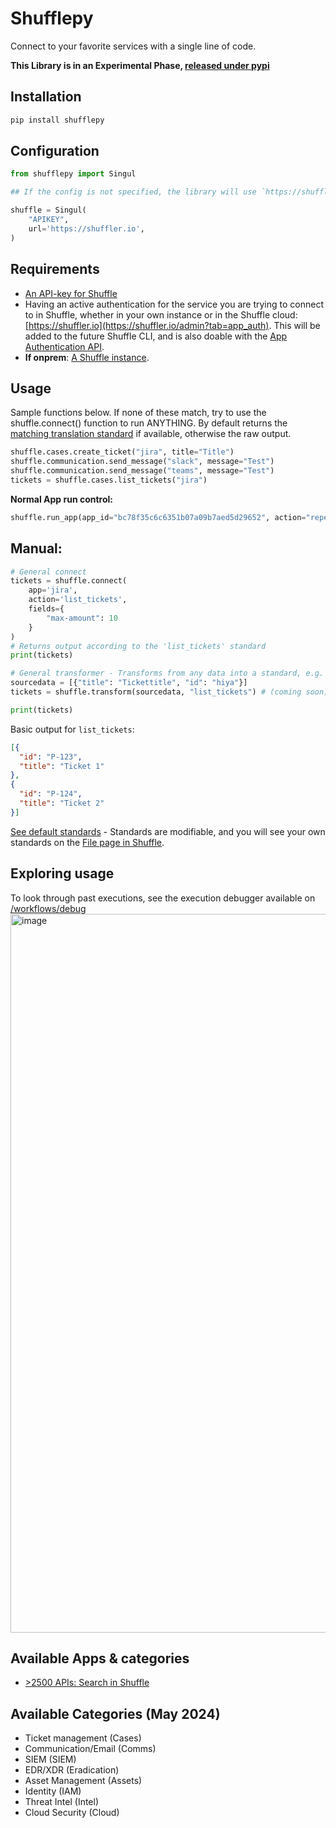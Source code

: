 # Shufflepy
Connect to your favorite services with a single line of code. 

**This Library is in an Experimental Phase, [released under pypi](https://pypi.org/project/shufflepy/)**

## Installation
```bash
pip install shufflepy
```

## Configuration
```python
from shufflepy import Singul 

## If the config is not specified, the library will use `https://shuffler.io` as the default URL. You must specify an apikey. 

shuffle = Singul(
	"APIKEY",
	url='https://shuffler.io',
)
```

## Requirements
- [An API-key for Shuffle](https://shuffler.io/settings)
- Having an active authentication for the service you are trying to connect to in Shuffle, whether in your own instance or in the Shuffle cloud: [https://shuffler.io](https://shuffler.io/admin?tab=app_auth). This will be added to the future Shuffle CLI, and is also doable with the [App Authentication API](https://shuffler.io/docs/API#add-app-authentication). 
- **If onprem**: [A Shuffle instance](https://github.com/shuffle/shuffle).

## Usage
Sample functions below. If none of these match, try to use the shuffle.connect() function to run ANYTHING. By default returns the [matching translation standard](https://github.com/Shuffle/standards/tree/main/translation_standards) if available, otherwise the raw output.
```python
shuffle.cases.create_ticket("jira", title="Title")
shuffle.communication.send_message("slack", message="Test")
shuffle.communication.send_message("teams", message="Test")
tickets = shuffle.cases.list_tickets("jira")
```

**Normal App run control:**
```python
shuffle.run_app(app_id="bc78f35c6c6351b07a09b7aed5d29652", action="repeat_back_to_me", params={"call": "The value to repeat"})
```

## Manual:
```python
# General connect
tickets = shuffle.connect(
	app='jira', 
	action='list_tickets',
	fields={
		"max-amount": 10
	}
)
# Returns output according to the 'list_tickets' standard
print(tickets)

# General transformer - Transforms from any data into a standard, e.g. "list_tickets"
sourcedata = [{"title": "Tickettitle", "id": "hiya"}]
tickets = shuffle.transform(sourcedata, "list_tickets") # (coming soon)

print(tickets)
```

Basic output for `list_tickets`: 
```json
[{
  "id": "P-123",
  "title": "Ticket 1"
},
{
  "id": "P-124",
  "title": "Ticket 2"
}]
```

[See default standards](https://github.com/Shuffle/standards/blob/main/translation_standards) - Standards are modifiable, and you will see your own standards on the [File page in Shuffle](https://shuffler.io/admin?tab=files).

## Exploring usage
To look through past executions, see the execution debugger available on [/workflows/debug](https://shuffler.io/workflows/debug)
<img width="1150" alt="image" src="https://github.com/user-attachments/assets/c0b3d28f-897e-47d1-9f79-d195e5682824">


## Available Apps & categories
- [>2500 APIs: Search in Shuffle](https://shuffler.io/search?tab=apps)

## Available Categories (May 2024)
- Ticket management 	(Cases)
- Communication/Email	(Comms)
- SIEM 					(SIEM)	
- EDR/XDR 				(Eradication)
- Asset Management  	(Assets)
- Identity				(IAM) 
- Threat Intel			(Intel)
- Cloud Security		(Cloud)